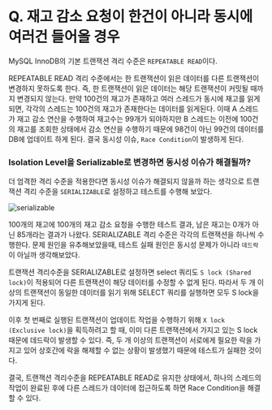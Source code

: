 # Q. 재고 감소 요청이 한건이 아니라 동시에 여러건 들어올 경우

MySQL InnoDB의 기본 트랜잭션 격리 수준은 `REPEATABLE READ`이다.

REPEATABLE READ 격리 수준에서는 한 트랜잭션이 읽은 데이터를 다른 트랜잭션이 변경하지 못하도록 한다.
즉, 한 트랜잭션이 읽은 데이터는 해당 트랜잭션이 커밋될 때까지 변경되지 않는다. 만약 100건의 재고가 존재하고 여러 스레드가 동시에 
재고를 읽게되면, 각각의 스레드는 100건의 재고가 존재한다는 데이터를 읽게된다. 이때 A 스레드가 재고 감소 연산을 수행하여 재고수는 99개가 되야하지만
B 스레드는 이전에 100건의 재고를 조회한 상태에서 감소 연산을 수행하기 때문에 98건이 아닌 99건의 데이터를 DB에 업데이트 하게 된다.
결국 동시성 이슈, `Race Condition`이 발생하게 된다.

### Isolation Level을 Serializable로 변경하면 동시성 이슈가 해결될까?
더 엄격한 격리 수준을 적용한다면 동시성 이슈가 해결되지 않을까 하는 생각으로 트랜잭션 격리 수준을 `SERIALIZABLE`로 설정하고 테스트를 수행해 보았다.

![serializable](https://i.imgur.com/VmEhvzj.png)

100개의 재고에 100개의 재고 감소 요청을 수행한 테스트 결과, 남은 재고는 0개가 아닌 85개라는 결과가 나왔다. SERIALIZABLE 격리 수준은 
각각의 트랜잭션을 하나씩 수행한다. 문제 원인을 유추해보았을때, 테스트 실패 원인은 동시성 문제가 아니라 `데드락`이 아닐까 생각해보았다.

트랜잭션 격리수준을 SERIALIZABLE로 설정하면 select 쿼리도 `S lock (Shared lock)`이 적용되어 다른 트랜잭션이 해당 데이터를 수정할 수 없게 된다.
따라서 두 개 이상의 트랜잭션이 동일한 데이터를 읽기 위해 SELECT 쿼리를 실행하면 모두 S lock을 가지게 된다.

이후 첫 번째로 실행된 트랜잭션이 업데이트 작업을 수행하기 위해 `X lock (Exclusive lock)`을 획득하려고 할 때, 이미 다른 트랜잭션에서 가지고 있는
S lock 때문에 데드락이 발생할 수 있다. 즉, 두 개 이상의 트랜잭션이 서로에게 필요한 락을 가지고 있어 상호간에 락을 해제할 수 없는 상황이 발생했기 때문에
테스트가 실패한 것이다.

결국, 트랜잭션 격리수준을 REPEATABLE READ로 유지한 상태에서, 하나의 스레드의 작업이 완료된 후에 다른 스레드가 데이터에 접근하도록 하면 Race Condition을
해결 할 수 있다.
